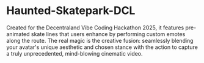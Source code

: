 # Haunted-Skatepark-DCL
Created for the Decentraland Vibe Coding Hackathon 2025, it features pre-animated skate lines that users enhance by performing custom emotes along the route. The real magic is the creative fusion: seamlessly blending your avatar's unique aesthetic and chosen stance with the action to capture a truly unprecedented, mind-blowing cinematic video.

